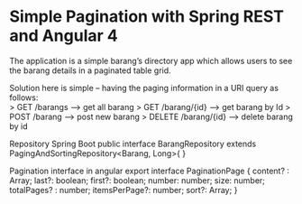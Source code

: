 # Simple Pagination with Spring REST and Angular 4

The application is a simple barang’s directory app which allows users to see the barang details in a paginated table grid.

Solution here is simple – having the paging information in a URI query as follows:  
	> GET 	/barangs 		--> get all barang
	> GET 	/barang/{id}	--> get barang by Id
	> POST 	/barang 		--> post new barang
	> DELETE 	/barang/{id}	--> delete barang by id


Repository Spring Boot
	public interface BarangRepository extends PagingAndSortingRepository<Barang, Long>{ }


Pagination interface in angular
	export interface PaginationPage<T> {
	    content? : Array<T>;
	    last?: boolean;
	    first?: boolean;
	    number: number;
	    size: number;
	    totalPages? : number;
	    itemsPerPage?: number;
	    sort?: Array<PaginationPropertySort>;
	}


